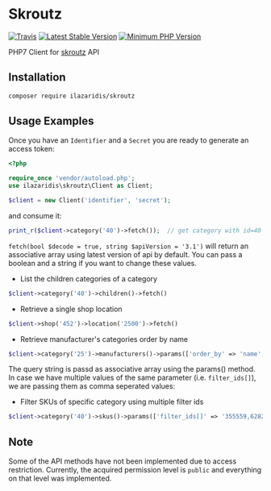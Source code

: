 # Skroutz
[![Travis](https://img.shields.io/travis/ilazaridis/skroutz.svg?style=flat-square)](https://travis-ci.org/ilazaridis/skroutz)
[![Latest Stable Version](https://img.shields.io/packagist/v/ilazaridis/skroutz.svg?style=flat-square)](https://packagist.org/packages/ilazaridis/skroutz)
[![Minimum PHP Version](https://img.shields.io/badge/php-%E2%89%A5%207.0-8892BF.svg?style=flat-square)](https://php.net/)

PHP7 Client for [skroutz](https://skroutz.gr) API
## Installation
```bash
composer require ilazaridis/skroutz
```
## Usage Examples
Once you have an ```Identifier``` and a ```Secret``` you are ready to generate an access token:
```php
<?php

require_once 'vendor/autoload.php';
use ilazaridis\skroutz\Client as Client;

$client = new Client('identifier', 'secret');
```
and consume it:
```php
print_r($client->category('40')->fetch());  // get category with id=40
```
```fetch(bool $decode = true, string $apiVersion = '3.1')``` will return an associative array using latest version of api by default. You can pass a boolean and a string if you want to change these values.
- List the children categories of a category
```php
$client->category('40')->children()->fetch()
```
- Retrieve a single shop location
```php
$client->shop('452')->location('2500')->fetch()
```
- Retrieve manufacturer's categories order by name
```php
$client->category('25')->manufacturers()->params(['order_by' => 'name', 'order_dir' => 'asc'])->fetch()
```
The query string is passd as associative array using the params() method.
In case we have multiple values of the same parameter (i.e. ```filter_ids[]```), we are passing them as comma seperated values:
- Filter SKUs of specific category using multiple filter ids
```php
$client->category('40')->skus()->params(['filter_ids[]' => '355559,6282'])->fetch()
```
## Note
Some of the API methods have not been implemented due to access restriction. Currently,
the acquired permission level is ```public``` and everything on that level was implemented.
